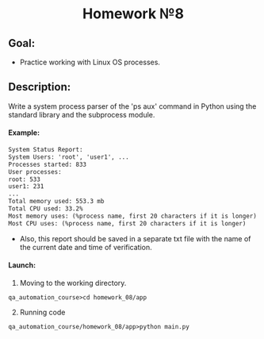 <h1 align="center">Homework №8</h1>

## Goal:
- Practice working with Linux OS processes.

## Description:
Write a system process parser of the 'ps aux' command in Python using the standard library and the subprocess module.

#### Example:

```txt
System Status Report:
System Users: 'root', 'user1', ...
Processes started: 833
User processes:
root: 533
user1: 231
...
Total memory used: 553.3 mb
Total CPU used: 33.2%
Most memory uses: (%process name, first 20 characters if it is longer)
Most CPU uses: (%process name, first 20 characters if it is longer)
```

- Also, this report should be saved in a separate txt file with the name of the current date and time of verification.

#### Launch:

1. Moving to the working directory.
```shell script
qa_automation_course>cd homework_08/app
```

2. Running code
```shell script
qa_automation_course/homework_08/app>python main.py
```
